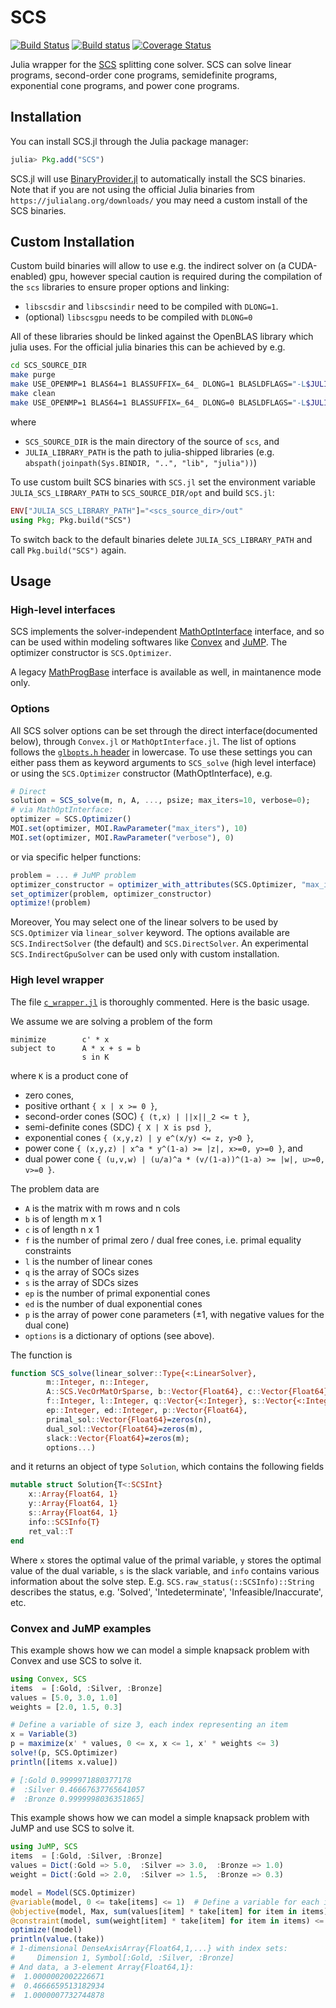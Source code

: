 # SCS

[![Build Status](https://travis-ci.org/JuliaOpt/SCS.jl.svg?branch=master)](https://travis-ci.org/JuliaOpt/SCS.jl)
[![Build status](https://ci.appveyor.com/api/projects/status/yb4yfg4oryw7yten/branch/master?svg=true)](https://ci.appveyor.com/project/mlubin/scs-jl/branch/master)
[![Coverage Status](https://coveralls.io/repos/JuliaOpt/SCS.jl/badge.svg?branch=master)](https://coveralls.io/r/JuliaOpt/SCS.jl?branch=master)

Julia wrapper for the [SCS](https://github.com/cvxgrp/scs) splitting cone
solver. SCS can solve linear programs, second-order cone programs, semidefinite
programs, exponential cone programs, and power cone programs.

## Installation

You can install SCS.jl through the Julia package manager:
```julia
julia> Pkg.add("SCS")
```

SCS.jl will use [BinaryProvider.jl](https://github.com/JuliaPackaging/BinaryProvider.jl) to automatically install the SCS binaries. Note that if you are not using the official Julia binaries from `https://julialang.org/downloads/` you may need a custom install of the SCS binaries.

## Custom Installation

Custom build binaries will allow to use e.g. the indirect solver on (a CUDA-enabled) gpu,
however special caution is required during the compilation of the `scs` libraries to ensure proper options and linking:

  * `libscsdir` and `libscsindir` need to be compiled with `DLONG=1`.
  * (optional) `libscsgpu` needs to be compiled with `DLONG=0`

All of these libraries should be linked against the OpenBLAS library which julia uses.
For the official julia binaries this can be achieved by e.g.

```bash
cd SCS_SOURCE_DIR
make purge
make USE_OPENMP=1 BLAS64=1 BLASSUFFIX=_64_ DLONG=1 BLASLDFLAGS="-L$JULIA_LIBRARY_PATH -lopenblas64_" out/libscsdir.so out/libscsindir.so
make clean
make USE_OPENMP=1 BLAS64=1 BLASSUFFIX=_64_ DLONG=0 BLASLDFLAGS="-L$JULIA_LIBRARY_PATH -lopenblas64_" out/libscsgpu.so
```
where
 * `SCS_SOURCE_DIR` is the main directory of the source of `scs`, and
 * `JULIA_LIBRARY_PATH` is the path to julia-shipped libraries (e.g. `abspath(joinpath(Sys.BINDIR, "..", "lib", "julia"))`)

To use custom built SCS binaries with `SCS.jl` set the environment variable
`JULIA_SCS_LIBRARY_PATH` to `SCS_SOURCE_DIR/opt` and build `SCS.jl`:
```julia
ENV["JULIA_SCS_LIBRARY_PATH"]="<scs_source_dir>/out"
using Pkg; Pkg.build("SCS")
```

To switch back to the default binaries delete `JULIA_SCS_LIBRARY_PATH` and call `Pkg.build("SCS")` again.

## Usage

### High-level interfaces
SCS implements the solver-independent [MathOptInterface](https://github.com/JuliaOpt/MathOptInterface.jl) interface, and so can be used within modeling softwares like [Convex](https://github.com/JuliaOpt/Convex.jl) and [JuMP](https://github.com/JuliaOpt/JuMP.jl). The optimizer constructor is `SCS.Optimizer`.

A legacy [MathProgBase](https://github.com/JuliaOpt/MathProgBase.jl) interface is available as well, in maintanence mode only.

### Options
All SCS solver options can be set through the direct interface(documented below), through `Convex.jl` or `MathOptInterface.jl`.
The list of options follows the [`glbopts.h` header](https://github.com/cvxgrp/scs/blob/0fd7ea85e8b0d878cacf5b1dbce557b330422ff7/include/glbopts.h#L30) in lowercase.
To use these settings you can either pass them as keyword arguments to `SCS_solve` (high level interface) or using the `SCS.Optimizer` constructor (MathOptInterface), e.g.
```julia
# Direct
solution = SCS_solve(m, n, A, ..., psize; max_iters=10, verbose=0);
# via MathOptInterface:
optimizer = SCS.Optimizer()
MOI.set(optimizer, MOI.RawParameter("max_iters"), 10)
MOI.set(optimizer, MOI.RawParameter("verbose"), 0)
```
or via specific helper functions:
```julia
problem = ... # JuMP problem
optimizer_constructor = optimizer_with_attributes(SCS.Optimizer, "max_iters" => 10, "verbose" => 0)
set_optimizer(problem, optimizer_constructor)
optimize!(problem)
```

Moreover, You may select one of the linear solvers to be used by `SCS.Optimizer` via `linear_solver` keyword.
The options available are `SCS.IndirectSolver` (the default) and `SCS.DirectSolver`.
An experimental `SCS.IndirectGpuSolver` can be used only with custom installation.

### High level wrapper

The file [`c_wrapper.jl`](https://github.com/JuliaOpt/SCS.jl/blob/master/src/c_wrapper.jl) is thoroughly commented. Here is the basic usage.

We assume we are solving a problem of the form
```
minimize        c' * x
subject to      A * x + s = b
                s in K
```
where `K` is a product cone of

- zero cones,
- positive orthant `{ x | x >= 0 }`,
- second-order cones (SOC) `{ (t,x) | ||x||_2 <= t }`,
- semi-definite cones (SDC) `{ X | X is psd }`,
- exponential cones `{ (x,y,z) | y e^(x/y) <= z, y>0 }`,
- power cone `{ (x,y,z) | x^a * y^(1-a) >= |z|, x>=0, y>=0 }`, and
- dual power cone `{ (u,v,w) | (u/a)^a * (v/(1-a))^(1-a) >= |w|, u>=0, v>=0 }`.

The problem data are

- `A` is the matrix with m rows and n cols
- `b` is of length m x 1
- `c` is of length n x 1
- `f` is the number of primal zero / dual free cones, i.e. primal equality constraints
- `l` is the number of linear cones
- `q` is the array of SOCs sizes
- `s` is the array of SDCs sizes
- `ep` is the number of primal exponential cones
- `ed` is the number of dual exponential cones
- `p` is the array of power cone parameters (±1, with negative values for the dual cone)
- `options` is a dictionary of options (see above).

The function is

```julia
function SCS_solve(linear_solver::Type{<:LinearSolver},
        m::Integer, n::Integer,
        A::SCS.VecOrMatOrSparse, b::Vector{Float64}, c::Vector{Float64},
        f::Integer, l::Integer, q::Vector{<:Integer}, s::Vector{<:Integer},
        ep::Integer, ed::Integer, p::Vector{Float64},
        primal_sol::Vector{Float64}=zeros(n),
        dual_sol::Vector{Float64}=zeros(m),
        slack::Vector{Float64}=zeros(m);
        options...)
```

and it returns an object of type `Solution`, which contains the following fields

```julia
mutable struct Solution{T<:SCSInt}
    x::Array{Float64, 1}
    y::Array{Float64, 1}
    s::Array{Float64, 1}
    info::SCSInfo{T}
    ret_val::T
end
```

Where `x` stores the optimal value of the primal variable, `y` stores the optimal value of the dual variable, `s` is the slack variable, and `info` contains various information about the solve step.
E.g. `SCS.raw_status(::SCSInfo)::String` describes the status, e.g. 'Solved', 'Intedeterminate', 'Infeasible/Inaccurate', etc.

### Convex and JuMP examples
This example shows how we can model a simple knapsack problem with Convex and use SCS to solve it.
```julia
using Convex, SCS
items  = [:Gold, :Silver, :Bronze]
values = [5.0, 3.0, 1.0]
weights = [2.0, 1.5, 0.3]

# Define a variable of size 3, each index representing an item
x = Variable(3)
p = maximize(x' * values, 0 <= x, x <= 1, x' * weights <= 3)
solve!(p, SCS.Optimizer)
println([items x.value])

# [:Gold 0.9999971880377178
#  :Silver 0.46667637765641057
#  :Bronze 0.9999998036351865]
```

This example shows how we can model a simple knapsack problem with JuMP and use SCS to solve it.
```julia
using JuMP, SCS
items  = [:Gold, :Silver, :Bronze]
values = Dict(:Gold => 5.0,  :Silver => 3.0,  :Bronze => 1.0)
weight = Dict(:Gold => 2.0,  :Silver => 1.5,  :Bronze => 0.3)

model = Model(SCS.Optimizer)
@variable(model, 0 <= take[items] <= 1)  # Define a variable for each item
@objective(model, Max, sum(values[item] * take[item] for item in items))
@constraint(model, sum(weight[item] * take[item] for item in items) <= 3)
optimize!(model)
println(value.(take))
# 1-dimensional DenseAxisArray{Float64,1,...} with index sets:
#     Dimension 1, Symbol[:Gold, :Silver, :Bronze]
# And data, a 3-element Array{Float64,1}:
#  1.0000002002226671
#  0.4666659513182934
#  1.0000007732744878

```
